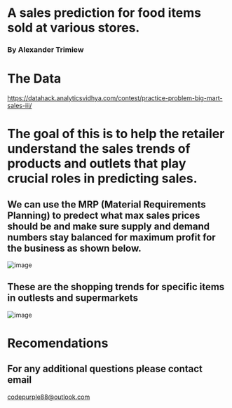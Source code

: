 #  A sales prediction for food items sold at various stores.

### By Alexander Trimiew

# The Data 
 https://datahack.analyticsvidhya.com/contest/practice-problem-big-mart-sales-iii/
 
# The goal of this is to help the retailer understand the sales trends of products and outlets that play crucial roles in predicting sales.

## We can use the MRP (Material Requirements Planning) to predect what max sales prices should be and make sure supply and demand numbers stay balanced for maximum profit for the business as shown below. 

![image](https://user-images.githubusercontent.com/105470937/215296489-1b0d3044-98bd-4659-94ca-16b4ea1ab8cb.png)

## These are the shopping trends for specific items in outlests and supermarkets 

![image](https://user-images.githubusercontent.com/105470937/215296850-6bc9ebd9-9f79-4f36-8ec9-97d4ed0a679d.png)



  # Recomendations 
 
 
  
 
  




  
  ## For any additional questions please contact email
  
  codepurple88@outlook.com
  
  
 




